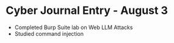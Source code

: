 # Cyber Journal Entry - August 3

- Completed Burp Suite lab on Web LLM Attacks
- Studied command injection
